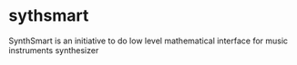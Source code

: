 # sythsmart
SynthSmart is an initiative to do low level mathematical interface for music instruments synthesizer
